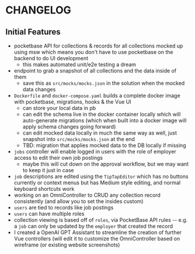 # CHANGELOG

## Initial Features

- pocketbase API for collections & records for all collections mocked up using msw which means you don't have to use pocketbase on the backend to do UI development
  - this makes automated unit/e2e testing a dream
- endpoint to grab a snapshot of all collections and the data inside of them
  - save this as `src/mocks/mocks.json` in the solution when the mocked data changes
- `Dockerfile` and `docker-compose.yaml` builds a complete docker image with pocketbase, migrations, hooks & the Vue UI
  - can store your local data in pb
  - can edit the schema live in the docker container locally which will auto-generate migrations (which when built into a docker image will apply schema changes going forward)
  - can edit mocked data locally in much the same way as well, just snapshot into `src/mocks/mocks.json` at the end
  - TBD: migration that applies mocked data to the DB locally if missing
- `jobs` controller will enable logged in users with the role of employer access to edit their own job postings
  - maybe this will cut down on the approval workflow, but we may want to keep it just in case
- `job` descriptions are edited using the `TipTapEditor` which has no buttons currently or context menus but has Medium style editing, and normal keyboard shortcuts work
- working on an OmniController to CRUD any collection record consistently (and allow you to set the insides custom)
- `users` are tied to records like job postings
- `users` can have multiple roles
- collection viewing is based off of `roles`, via PocketBase API rules -- e.g. a `job` can only be updated by the `employer` that created the record
- I created a OpenAI GPT Assistant to streamline the creation of further Vue controllers (will edit it to customize the OmniController based on wireframe (or existing website screenshots)
